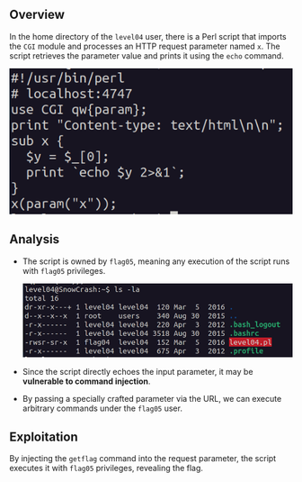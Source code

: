 ## Overview
In the home directory of the `level04` user, there is a Perl script that imports the `CGI` module and processes an HTTP request parameter named `x`. The script retrieves the parameter value and prints it using the `echo` command.

![Screenshot](../../assets/level04.png)

## Analysis
- The script is owned by `flag05`, meaning any execution of the script runs with `flag05` privileges.
  
   ![Screenshot](../../assets/level04_1.png)

- Since the script directly echoes the input parameter, it may be **vulnerable to command injection**.
- By passing a specially crafted parameter via the URL, we can execute arbitrary commands under the `flag05` user.

## Exploitation
By injecting the `getflag` command into the request parameter, the script executes it with `flag05` privileges, revealing the flag.
